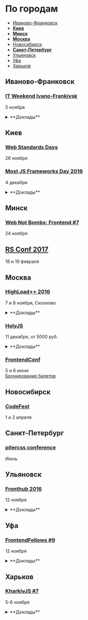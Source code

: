 # По городам

- [Иваново-Франковск](#Иваново-Франковск)
- **[Киев](#Киев)**
- **[Минск](#Минск)**
- **[Москва](#Москва)**
- [Новосибирск](#Новосибирск)
- **[Санкт-Петербург](#Санкт-Петербург)**
- [Ульяновск](#Ульяновск)
- [Уфа](#Уфа)
- [Харьков](#Харьков)

## Иваново-Франковск

### [IT Weekend Ivano-Frankivsk](https://itweekend.ua/ua/announcements/itw-if-16n/)

5 ноября

<details>
  <summary>**Доклады**</summary>

  - «Techniques of building layered interfaces on the example of a web-based code editor», Сергій Морковкин (Lohika)
  - «Lazy front-end developer», Юрій Артюх (Codriver)
  - «Using angular 2 with redux flow in production», Ігор Репела (SoftServe)
</details>

## Киев

### [Web Standards Days](https://wsd.events/2016/11/26/)

26 ноября

### [Most JS Frameworks Day 2016](http://frameworksdays.com/event/most-js-fwdays-2016)

4 декабря

<details>
  <summary>**Доклады**</summary>

  - «Как быть хорошим фронтенд-разработчиком», Евгений Жарков (Juno)
  - «The Road to Native Web Components», Michael North (Levanto Financial)
</details>

## Минск

### [Web Not Bombs: Frontend #7](https://www.facebook.com/events/1263558513676336/)

24 ноября

## [RS Conf 2017](https://2017.conf.rollingscopes.com/index.html)

18 и 19 февраля

## Москва

### [HighLoad++ 2016](http://www.highload.ru/2016/abstracts)

7 и 8 ноября, Сколково

<details>
  <summary>**Доклады**</summary>

  - «Отрисовать за 16 мс», Глеб Михеев (Beta Digital Production)
  - «Порядок для скорости. Система структурирования фронтендовой части веб-приложений», Сергей Гущин (Superjob.ru)
  - «Практическое применение WebWorkers», Алексей Фомкин (Data Monsters)
  - «Автоматизация тестирования клиентской производительности», Николай Лавлинский (Метод Лаб)
  - «Промышленное ускорение сайтов», Николай Мациевский (Айри.рф)
  - «Your hero images need you: Save the day with HTTP2 image loading», Tobias Baldauf (Akamai Technologies)
  - «Дизайн REST API для высокопроизводительных систем», Александр Лебедев (Новые Облачные Технологии)
  - «Применяем стандарты кодирования NASA к JavaScript», Денис Радин (Liberty Global)
  - «Альтернативные технологии рендеринга контента: SVG, Canvas, WebGL», Денис Радин (Liberty Global)
  - «Превышаем скоростные лимиты с Angular 2», Алексей Охрименко (IPONWEB)
  - «Как сделать ваш JavaScript быстрее», Роман Дворнов (Авито)
</details>

### [HolyJS](http://holyjs.ru/)

11 декабря, от 5000 руб.

<details>
  <summary>**Доклады**</summary>

  - «ECMAScript: latest and upcoming features», Axel Rauschmayer
  - «Building Interactive npm Command Line Modules», Irina Shestak
  - «Лебедь рак и щука: как технологии тянут фронтенд на дно», Евгений Гусев
  - Секретный доклад, Андрей Ситник
  - «3L3M3NT5», Martin Kleppe
  - «Как подойти к современным веб-приложениям», Никита Прокопов
  - «Debugging Node.js Performance Issues in Production»,Thomas Watson
  - «Веб-приложения: дробим монолит», Виктор Грищенко 
  - «WebVR is the next frontier», Martin Splitt
  - «A Little Closer to Frontend Bliss with Elm», Tereza Sokol
  - «Performance Profiling for V8», Franziska Hinkelmann
  - «Свои инструменты без шуму и пыли»,Роман Дворнов
  - «Rich text editing with Draft.js», Nikolaus Graf
  - «Offline is the new Black», Max Stoiber (Thinkmill)
  - «Sharing files and data with friends using a P2P shared folder powered by Javascript», Mathias Buus Madsen
</details>

### [FrontendConf](http://frontendconf.ru/)

5 и 6 июня  
[Бронирование билетов](http://conf.ontico.ru/conference/join/frontend_conf_2017.html)

## Новосибирск

### [CodeFest](http://2017.codefest.ru/)

1 и 2 апреля

## Санкт-Петербург

### [pitercss conference](https://pitercss.com/)

Июнь

## Ульяновск

### [Fronthub 2016](http://fronthub.ru/)

12 ноября

<details>
  <summary>**Доклады**</summary>

  - «Общий язык с дизайнером. Ритм!», Михаил Синяков (X-Cart)
  - «Не быстрый старт с Angular 2», Константин Макарычев (Provectus)
  - «CSS Modules», Олег Наянов (DZ Systems)
  - «Типографика — такая страшная или прекрасная», Ярослав Трегубов (PRO100)
</details>

## Уфа

### [FrontendFellows #9](https://frontendfellows.timepad.ru/event/388303/)

12 ноября

<details>
  <summary>**Доклады**</summary>

  - «Grid’ы – панацея или нет?», Олег Мохов (Яндекс)
</details>

## Харьков

### [KharkivJS #7](http://kharkivjs.org/)

5-6 ноября

<details>
  <summary>**Доклады**</summary>

  - «React API design», Juho Vepsäläinen
  - «Compilers/V8», Ingvar Stepanyan
  - «Porting Web Application to Virtual Reality», Denis Radin
  - «It is 2016 but you can't subclass shit», Alex Shvaika
  - «I’m in IoT», Vadim Makeev
  - «Angular Native», Yurii Luchaninov
  - «Static typing in browser», Slinko Viacheslav
  - «FlowType», Klymov Illia
  - «How to build a desktop application in JS without using webview», Victor Turskyi
  - «Iframe rampage. Sad story of one integration», Yurii Plugatariov
  - «Exploring ML in javaScript world», Ivan Lavriv
  - «Parallel chunk requests in a browser», Obrezkov Evgenii
  - «Functional Programming in JS», Denis Stoyanov
  - «React Native. Way to production», Philip Shurpik
  - «JavaScript and offline business. Next big deal», Georgiy Podsvyetov
  - «Shells written in JavaScript», Denys Dovhan
  - «Error handling in Node.js streams», Andrii Shumada
</details>
